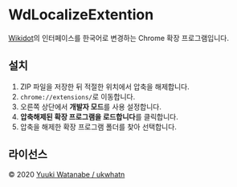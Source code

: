 # WdLocalizeExtention

[Wikidot](https://www.wikidot.com/)의 인터페이스를 한국어로 변경하는 Chrome 확장 프로그램입니다.

## 설치

1. ZIP 파일을 저장한 뒤 적절한 위치에서 압축을 해제합니다.
2. `chrome://extensions/`로 이동합니다.
3. 오른쪽 상단에서 **개발자 모드**를 사용 설정합니다.
4. **압축해제된 확장 프로그램을 로드합니다**를 클릭합니다.
5. 압축을 해제한 확장 프로그램 폴더를 찾아 선택합니다.

## 라이선스
© 2020 [Yuuki Watanabe / ukwhatn](https://github.com/ukwhatn)
